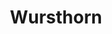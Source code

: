 ---
title: "Wursthorn"
url: /kirchzarten/wursthorn-wilhelm-schauenberg-strasse/
shop: Autowerkstatt
---